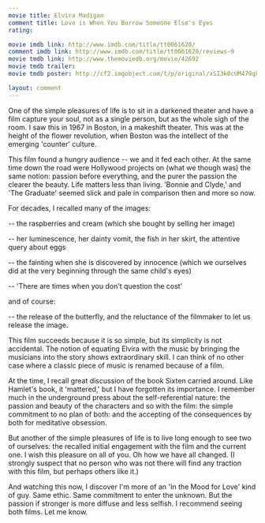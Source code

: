 ```yaml
---
movie title: Elvira Madigan
comment title: Love is When You Borrow Someone Else's Eyes
rating: 

movie imdb link: http://www.imdb.com/title/tt0061620/
comment imdb link: http://www.imdb.com/title/tt0061620/reviews-9
movie tmdb link: http://www.themoviedb.org/movie/42692
movie tmdb trailer: 
movie tmdb poster: http://cf2.imgobject.com/t/p/original/xSI3k0cUM479qkeyFplawGBvxWs.jpg

layout: comment
---
```


One of the simple pleasures of life is to sit in a darkened theater and have a film capture your soul, not as a single person, but as the whole sigh of the room. I saw this in 1967 in Boston, in a makeshift theater. This was at the height of the flower revolution, when Boston was the intellect of the emerging 'counter' culture.

This film found a hungry audience -- we and it fed each other. At the same time down the road were Hollywood projects on (what we though was) the same notion: passion before everything, and the purer the passion the clearer the beauty. Life matters less than living. 'Bonnie and Clyde,' and 'The Graduate' seemed slick and pale in comparison then and more so now.

For decades, I recalled many of the images:

-- the raspberries and cream (which she bought by selling her image)

-- her luminescence, her dainty vomit, the fish in her skirt, the attentive query about eggs

-- the fainting when she is discovered by innocence (which we ourselves did at the very beginning through the same child's eyes)

-- 'There are times when you don't question the cost'

and of course:

-- the release of the butterfly, and the reluctance of the filmmaker to let us release the image.

This film succeeds because it is so simple, but its simplicity is not accidental. The notion of equating Elvira with the music by bringing the musicians into the story shows extraordinary skill. I can think of no other case where a classic piece of music is renamed because of a film.

At the time, I recall great discussion of the book Sixten carried around. Like Hamlet's book, it 'mattered,' but I have forgotten its importance. I remember much in the underground press about the self-referential nature: the passion and beauty of the characters and so with the film: the simple commitment to no plan of both: and the accepting of the consequences by both for meditative obsession. 

But another of the simple pleasures of life is to live long enough to see two of ourselves: the recalled initial engagement with the film and the current one. I wish this pleasure on all of you. Oh how we have all changed. (I strongly suspect that no person who was not there will find any traction with this film, but perhaps others like it.)

And watching this now, I discover I'm more of an 'In the Mood for Love' kind of guy. Same ethic. Same commitment to enter the unknown. But the passion if stronger is more diffuse and less selfish. I recommend seeing both films. Let me know.